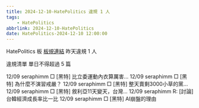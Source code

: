 ```yaml
---
title: 2024-12-10-HatePolitics 違規 1 人
tags:
    - HatePolitics
abbrlink: 2024-12-10-HatePolitics
date: HatePolitics-2024-12-10 12:00:00
---
```

HatePolitics 板 [板規連結](https://www.ptt.cc/bbs/HatePolitics/M.1617115262.A.D60.html)
昨天違規 1 人
<!-- more -->

違規清單
單日不得超過 5 篇

12/09 seraphimm □ [黑特] 比立委運動內衣算厲害…
12/09 seraphimm □ [黑特] 為什麼不演習戒嚴？
12/09 seraphimm □ [黑特] 整天賣剩3000小草的黨…
12/09 seraphimm □ [黑特] 敘利亞11天變天，台灣…
12/09 seraphimm R: [討論] 台韓經濟成長率比一比
12/09 seraphimm □ [黑特] AI崩盤的理由